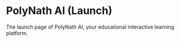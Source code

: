 # PolyNath AI (Launch)

The launch page of PolyNath AI, your educational interactive learning platform.
